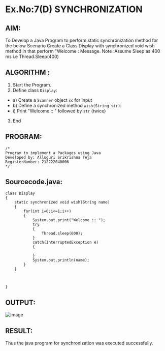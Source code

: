 # Ex.No:7(D) SYNCHRONIZATION
## AIM:
 To Develop a Java Program to perform static synchronization method for the below Scenario Create a Class Display with synchronized void wish method in that perform "Welcome : Message. Note :Assume Sleep as 400 ms i.e Thread.Sleep(400)
 
## ALGORITHM :
1.	Start the Program.
2.	Define class `Display`:
-	a) Create a `Scanner` object `sc` for input
-	b) Define a synchronized method `wish(String str)`:
- i) Print "Welcome :: " followed by `str` (twice)
3.	End



## PROGRAM:
 ```
/*
Program to implement a Packages using Java
Developed by: Alluguri Srikrishna Teja
RegisterNumber: 212222040006
*/
```

## Sourcecode.java:

```
class Display
{
    static synchronized void wish(String name)
    {
        for(int i=0;i<=1;i++)
        {
            System.out.print("Welcome :: ");
            try
            {
                Thread.sleep(600);
            }
            catch(InterruptedException e)
            {
                
            }
            System.out.println(name);
        }
    }



}
```





## OUTPUT:


![image](https://github.com/user-attachments/assets/1fc76157-3a36-4650-92a6-6f4f6599fb4c)


## RESULT:
Thus the java program for synchronization was executed successfully.

